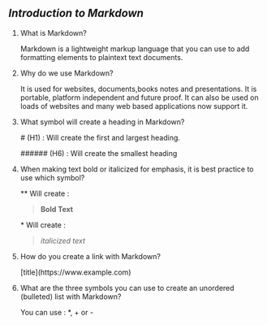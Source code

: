 ## *Introduction to Markdown*

<ol> 
    <li><p>What is Markdown?</p>
<p>Markdown is a lightweight markup language that you can use to add formatting elements to plaintext text documents. </p>
</li>
    
<li><p>Why do we use Markdown?</p>
<p>It is used for websites, documents,books notes and presentations. It is portable, platform independent and future proof. It can also be used on loads of websites and many web based applications now support it.</p>  
    
</li>
<li><p>What symbol will create a heading in Markdown?</p></li>
    <p># (H1) : Will create the first and largest heading.</p>
<p> ###### (H6) : Will create the smallest heading</p>

<li>
<p>When making text bold or italicized for emphasis, it is best practice to use which symbol?</P>
    <p>** Will create :</p>

>**Bold Text**
<p> * Will create :</p>
    
>*italicized text*
<li><p> How do you create a link with Markdown?</p>
<p>[title](https://www.example.com)</p>
<li><p>What are the three symbols you can use to create an unordered (bulleted) list with Markdown?</p>
You can use : *, + or -
